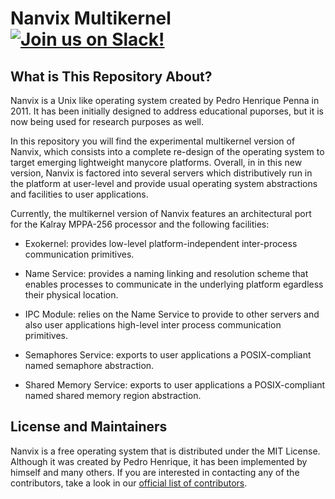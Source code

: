 Nanvix Multikernel [![Join us on Slack!](https://img.shields.io/badge/chat-on%20Slack-e01563.svg)](https://join.slack.com/t/nanvix/shared_invite/enQtMzY2Nzg5OTQ4NTAyLTAxMmYwOGQ0ZmU2NDg2NTJiMWU1OWVkMWJhMWY4NzMzY2E1NTIyMjNiOTVlZDFmOTcyMmM2NDljMTAzOGI1NGY)  
===================

What is This Repository About?
------------------------------

Nanvix is a Unix like operating system created by Pedro Henrique Penna
in 2011. It has been initially designed to address educational
puporses, but it is now being used for research purposes as well.

In this repository you will find the experimental multikernel version
of Nanvix, which consists into a complete re-design of the operating
system to target emerging lightweight manycore platforms. Overall, in
in this new version, Nanvix is factored into several servers which
distributively run in the platform at user-level and provide usual
operating system abstractions and facilities to user applications.

Currently, the multikernel version of Nanvix features an architectural
port for the Kalray MPPA-256 processor and the following facilities:

* Exokernel: provides low-level platform-independent inter-process
communication primitives.

* Name Service: provides a naming linking and resolution scheme
that enables processes to communicate in the underlying platform
egardless their physical location.

* IPC Module: relies on the Name Service to provide to other
servers and also user applications high-level inter process
communication primitives.

* Semaphores Service: exports to user applications a
POSIX-compliant named semaphore abstraction.

* Shared Memory Service: exports to user applications a
POSIX-compliant named shared memory region abstraction.


License and Maintainers
------------------------

Nanvix is a free operating system that is distributed under the MIT
License. Although it was created by Pedro Henrique, it has been
implemented by himself and many others. If you are interested in
contacting any of the contributors, take a look in our [official list
of contributors](https://github.com/nanvix/nanvix/blob/dev/CREDITS).

